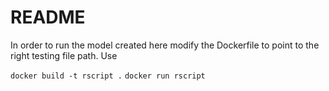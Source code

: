 # README

In order to run the model created here modify the Dockerfile to point to the right
testing file path. Use

`docker build -t rscript .`
`docker run rscript`
